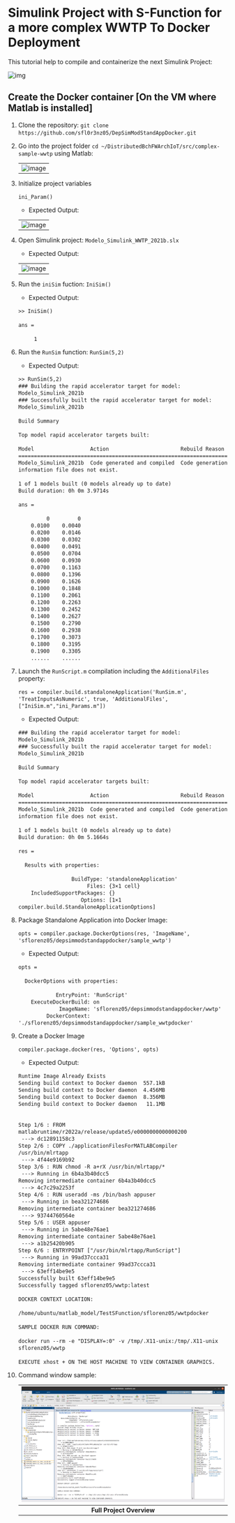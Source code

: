 # Simulink Project with S-Function for a more complex WWTP To Docker Deployment

This tutorial help to compile and containerize the next Simulink Project:

![img](https://user-images.githubusercontent.com/6643905/217027408-7362c254-d1fc-4a44-99a1-8417465e9262.png)

## Create the Docker container **[On the VM where Matlab is installed]**

1. Clone the repository: `git clone https://github.com/sfl0r3nz05/DepSimModStandAppDocker.git`
2. Go into the project folder `cd ~/DistributedBchFWArchIoT/src/complex-sample-wwtp` using Matlab:

    | |
    |:---------:|
    |![image](https://user-images.githubusercontent.com/6643905/217028428-34bb1dfe-2801-4e36-95a6-eaa27b8eb1c2.png)|

3. Initialize project variables

    ```console
    ini_Param()
    ```

    - Expected Output:

    | |
    |:---------:|
    |![image](https://user-images.githubusercontent.com/6643905/217027278-5698ea81-b132-4658-8515-34b88980f911.png)|

4. Open Simulink project: `Modelo_Simulink_WWTP_2021b.slx`

    - Expected Output:

    | |
    |:---------:|
    |![image](https://user-images.githubusercontent.com/6643905/217029496-c789358c-5ec7-4a27-b8cc-e002143f9639.png)|


5. Run the `iniSim` fuction: `IniSim()`

    - Expected Output:

    ```console
    >> IniSim()

    ans =

         1
    ```

6. Run the `RunSim` function: `RunSim(5,2)`

    - Expected Output:

    ```console
    >> RunSim(5,2)
    ### Building the rapid accelerator target for model: Modelo_Simulink_2021b
    ### Successfully built the rapid accelerator target for model: Modelo_Simulink_2021b

    Build Summary

    Top model rapid accelerator targets built:

    Model                  Action                       Rebuild Reason                                    
    ======================================================================================================
    Modelo_Simulink_2021b  Code generated and compiled  Code generation information file does not exist.  

    1 of 1 models built (0 models already up to date)
    Build duration: 0h 0m 3.9714s

    ans =

             0         0
        0.0100    0.0040
        0.0200    0.0146
        0.0300    0.0302
        0.0400    0.0491
        0.0500    0.0704
        0.0600    0.0930
        0.0700    0.1163
        0.0800    0.1396
        0.0900    0.1626
        0.1000    0.1848
        0.1100    0.2061
        0.1200    0.2263
        0.1300    0.2452
        0.1400    0.2627
        0.1500    0.2790
        0.1600    0.2938
        0.1700    0.3073
        0.1800    0.3195
        0.1900    0.3305
        ......    ......
    ```


7. Launch the `RunScript.m` compilation including the `AdditionalFiles` property:

    ```console
    res = compiler.build.standaloneApplication('RunSim.m', 'TreatInputsAsNumeric', true, 'AdditionalFiles', ["IniSim.m","ini_Params.m"])
    ```

    - Expected Output:

    ```console
    ### Building the rapid accelerator target for model: Modelo_Simulink_2021b
    ### Successfully built the rapid accelerator target for model: Modelo_Simulink_2021b

    Build Summary

    Top model rapid accelerator targets built:

    Model                  Action                       Rebuild Reason                                    
    ======================================================================================================
    Modelo_Simulink_2021b  Code generated and compiled  Code generation information file does not exist.  

    1 of 1 models built (0 models already up to date)
    Build duration: 0h 0m 5.1664s

    res = 

      Results with properties:

                     BuildType: 'standaloneApplication'
                          Files: {3×1 cell}
        IncludedSupportPackages: {}
                        Options: [1×1 compiler.build.StandaloneApplicationOptions]
    ```

11. Package Standalone Application into Docker Image:

    ```console
    opts = compiler.package.DockerOptions(res, 'ImageName', 'sflorenz05/depsimmodstandappdocker/sample_wwtp')
    ```

    - Expected Output:

    ```console
    opts =

      DockerOptions with properties:

                EntryPoint: 'RunScript'
        ExecuteDockerBuild: on
                 ImageName: 'sflorenz05/depsimmodstandappdocker/wwtp'
             DockerContext: './sflorenz05/depsimmodstandappdocker/sample_wwtpdocker'
    ```

12. Create a Docker Image

    ```console
    compiler.package.docker(res, 'Options', opts)
    ```

    - Expected Output:

    ```console
    Runtime Image Already Exists
    Sending build context to Docker daemon  557.1kB
    Sending build context to Docker daemon  4.456MB
    Sending build context to Docker daemon  8.356MB
    Sending build context to Docker daemon   11.1MB


    Step 1/6 : FROM matlabruntime/r2022a/release/update5/e0000000000000200
     ---> dc12891158c3
    Step 2/6 : COPY ./applicationFilesForMATLABCompiler /usr/bin/mlrtapp
     ---> 4f44e9169b92
    Step 3/6 : RUN chmod -R a+rX /usr/bin/mlrtapp/*
     ---> Running in 6b4a3b40dcc5
    Removing intermediate container 6b4a3b40dcc5
     ---> 4c7c29a2253f
    Step 4/6 : RUN useradd -ms /bin/bash appuser
     ---> Running in bea321274686
    Removing intermediate container bea321274686
     ---> 93744760564e
    Step 5/6 : USER appuser
     ---> Running in 5abe48e76ae1
    Removing intermediate container 5abe48e76ae1
     ---> a1b25420b905
    Step 6/6 : ENTRYPOINT ["/usr/bin/mlrtapp/RunScript"]
     ---> Running in 99ad37ccca31
    Removing intermediate container 99ad37ccca31
     ---> 63eff14be9e5
    Successfully built 63eff14be9e5
    Successfully tagged sflorenz05/wwtp:latest

    DOCKER CONTEXT LOCATION:

    /home/ubuntu/matlab_model/TestSFunction/sflorenz05/wwtpdocker

    SAMPLE DOCKER RUN COMMAND:

    docker run --rm -e "DISPLAY=:0" -v /tmp/.X11-unix:/tmp/.X11-unix sflorenz05/wwtp

    EXECUTE xhost + ON THE HOST MACHINE TO VIEW CONTAINER GRAPHICS.
    ```

13. Command window sample:

    |        ![img](./images/full_proj.png)        |
    |:--------------------------------------------:|
    |          **Full Project Overview**           |
